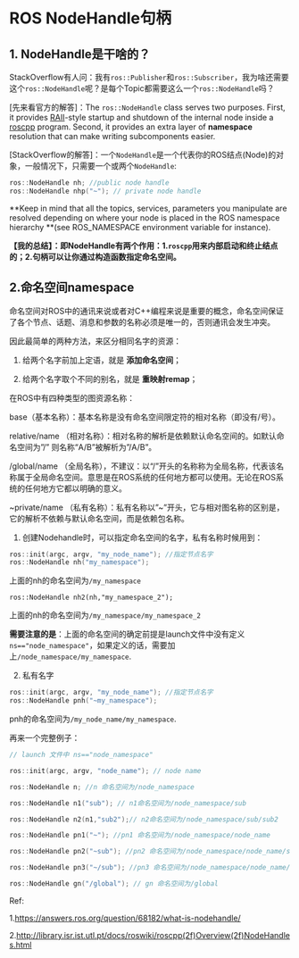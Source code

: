 # ROS NodeHandle句柄

## 1. NodeHandle是干啥的？

StackOverflow有人问：我有`ros::Publisher`和`ros::Subscriber`，我为啥还需要这个`ros::NodeHandle`呢？是每个Topic都需要这么一个`ros::NodeHandle`吗？

[先来看官方的解答]：The `ros::NodeHandle` class serves two purposes. First, it provides [RAII](http://en.wikipedia.org/wiki/Resource_Acquisition_Is_Initialization)-style startup and shutdown of the internal node inside a [roscpp](http://library.isr.ist.utl.pt/docs/roswiki/roscpp.html) program. Second, it provides an extra layer of **namespace** resolution that can make writing subcomponents easier.

[StackOverflow的解答]：一个`NodeHandle`是一个代表你的ROS结点(Node)的对象，一般情况下，只需要一个或两个`NodeHandle`:

```c++
ros::NodeHandle nh; //public node handle
ros::NodeHandle nhp("~"); // private node handle
```

**Keep in mind that all the topics, services, parameters you manipulate are resolved depending on where your node is placed in the ROS namespace hierarchy **(see ROS_NAMESPACE environment variable for instance). 

**【我的总结】：即NodeHandle有两个作用：1.`roscpp`用来内部启动和终止结点的；2.句柄可以让你通过构造函数指定命名空间。**



## 2.命名空间namespace

命名空间对ROS中的通讯来说或者对C++编程来说是重要的概念，命名空间保证了各个节点、话题、消息和参数的名称必须是唯一的，否则通讯会发生冲突。

因此最简单的两种方法，来区分相同名字的资源：

1. 给两个名字前加上定语，就是  **添加命名空间**；

1. 给两个名字取个不同的别名，就是 **重映射remap**；

在ROS中有四种类型的图资源名称：

base（基本名称）：基本名称是没有命名空间限定符的相对名称（即没有/号）。

relative/name （相对名称）：相对名称的解析是依赖默认命名空间的。如默认命名空间为”/” 则名称“A/B”被解析为”/A/B”。

/global/name  （全局名称），不建议：以“/”开头的名称称为全局名称，代表该名称属于全局命名空间。意思是在ROS系统的任何地方都可以使用。无论在ROS系统的任何地方它都以明确的意义。

~private/name  （私有名称）：私有名称以”~”开头，它与相对图名称的区别是，它的解析不依赖与默认命名空间，而是依赖包名称。



1. 创建Nodehandle时，可以指定命名空间的名字，私有名称时候用到：

```c++
ros::init(argc, argv, "my_node_name"); //指定节点名字
ros::NodeHandle nh("my_namespace");
```

上面的nh的命名空间为`/my_namespace`

```
ros::NodeHandle nh2(nh,"my_namespace_2");
```

上面的nh的命名空间为`/my_namespace/my_namespace_2`

**需要注意的是**：上面的命名空间的确定前提是launch文件中没有定义`ns=="node_namespace"`，如果定义的话，需要加上`/node_namespace/my_namespace`.

2. 私有名字

```c++
ros::init(argc, argv, "my_node_name"); //指定节点名字
ros::NodeHandle pnh("~my_namespace");
```

pnh的命名空间为`/my_node_name/my_namespace`.

再来一个完整例子：

```c++
// launch 文件中 ns=="node_namespace"

ros::init(argc, argv, "node_name"); // node name

ros::NodeHandle n; //n 命名空间为/node_namespace

ros::NodeHandle n1("sub"); // n1命名空间为/node_namespace/sub

ros::NodeHandle n2(n1,"sub2");// n2命名空间为/node_namespace/sub/sub2

ros::NodeHandle pn1("~"); //pn1 命名空间为/node_namespace/node_name

ros::NodeHandle pn2("~sub"); //pn2 命名空间为/node_namespace/node_name/sub

ros::NodeHandle pn3("~/sub"); //pn3 命名空间为/node_namespace/node_name/sub

ros::NodeHandle gn("/global"); // gn 命名空间为/global

```









Ref:

1.https://answers.ros.org/question/68182/what-is-nodehandle/

2.http://library.isr.ist.utl.pt/docs/roswiki/roscpp(2f)Overview(2f)NodeHandles.html